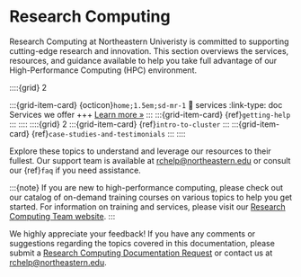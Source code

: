 # Research Computing

Research Computing at Northeastern Univeristy is committed to supporting cutting-edge research and innovation. This section overviews the services, resources, and guidance available to help you take full advantage of our High-Performance Computing (HPC) environment.

::::{grid} 2

:::{grid-item-card} {octicon}`home;1.5em;sd-mr-1` 
:link: services
:link-type: doc
Services we offer
+++
[Learn more »](services)
:::
:::{grid-item-card} {ref}`getting-help`
:::
::::
::::{grid} 2
:::{grid-item-card} {ref}`intro-to-cluster`
:::
:::{grid-item-card} {ref}`case-studies-and-testimonials`
:::
::::

Explore these topics to understand and leverage our resources to their fullest. Our support team is available at <rchelp@northeastern.edu> or consult our {ref}`faq` if you need assistance.

:::{note}
If you are new to high-performance computing, please check out our catalog of on-demand training courses on various topics to help you get started. For information on training and services, please visit our [Research Computing Team website].
:::

We highly appreciate your feedback! If you have any comments or suggestions regarding the topics covered in this documentation, please submit a [Research Computing Documentation Request] or contact us at <rchelp@northeastern.edu>.


[research computing documentation request]: https://bit.ly/NURC-Documentation
[research computing team website]: https://rc.northeastern.edu
